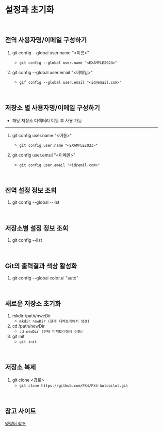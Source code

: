 설정과 초기화
=========

<br/>

전역 사용자명/이메일 구성하기
--------------------------
1. git config --global user.name "<이름>"
    * `git config --global user.name "<EXAMPLE2023>"`

2. git config --global user.email "<이메일>"
    * `gif config --global user.email "<id@email.com>"`

<br/>

저장소 별 사용자명/이메일 구성하기
-------------------------------
* 해당 저장소 디렉터리 이동 후 사용 가능
-------------------------------
1. git config user.name "<이름>"
    * `git config user.name "<EXAMPLE2023>"`

2. git config user.email "<이메일>"
    * `git config user.email "<id@emil.com>"`

<br/>

전역 설정 정보 조회
-----------------
1. git config --global --list

<br/>

저장소별 설정 정보 조회
---------------------
1. git config --list

<br/>

Git의 출력결과 색상 활성화
------------------------
1. git config --global color.ui "auto"

<br/>

새로운 저장소 초기화
------------------
1. mkdir /path/nweDir
    * `mkdir newDir (현재 디렉토리에서 생성)`
2. cd /path/newDir
    * `cd newDir (현재 디렉토리에서 이동)`
3. git init
    * `git init`

<br/>

저장소 복제
----------
1. git clone <경로>
    * `git clone https://github.com/PX4/PX4-Autopilot.git`

<br/>

참고 사이트
-------------------------------------------
[명령어 참조](https://medium.com/@joongwon/git-git-%EB%AA%85%EB%A0%B9%EC%96%B4-%EC%A0%95%EB%A6%AC-c25b421ecdbd)
